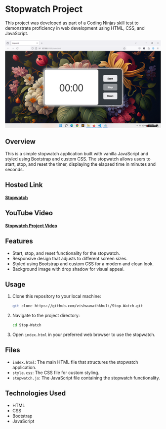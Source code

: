 # Stopwatch Project

This project was developed as part of a Coding Ninjas skill test to demonstrate proficiency in web development using HTML, CSS, and JavaScript.

![Stopwatch Screenshot](Images/Stopwatch.png)

## Overview

This is a simple stopwatch application built with vanilla JavaScript and styled using Bootstrap and custom CSS. The stopwatch allows users to start, stop, and reset the timer, displaying the elapsed time in minutes and seconds.

## Hosted Link

#### [Stopwatch](https://vishwanathkhuli.github.io/Stop-Watch/)

## YouTube Video

#### [Stopwatch Project Video](https://youtu.be/Uk_fAS9BfQc?si=XFbImahfxYC_9fvg)

## Features

- Start, stop, and reset functionality for the stopwatch.
- Responsive design that adjusts to different screen sizes.
- Styled using Bootstrap and custom CSS for a modern and clean look.
- Background image with drop shadow for visual appeal.

## Usage

1. Clone this repository to your local machine:
    ```bash
    git clone https://github.com/vishwanathkhuli/Stop-Watch.git
    ```

2. Navigate to the project directory:
    ```bash
    cd Stop-Watch
    ```

3. Open `index.html` in your preferred web browser to use the stopwatch.

## Files

- `index.html`: The main HTML file that structures the stopwatch application.
- `style.css`: The CSS file for custom styling.
- `stopwatch.js`: The JavaScript file containing the stopwatch functionality.

## Technologies Used

- HTML
- CSS
- Bootstrap
- JavaScript
